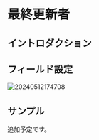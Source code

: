 # 最終更新者

<PluginInfo name="users"></PluginInfo>

## イントロダクション

## フィールド設定

![20240512174708](https://static-docs.nocobase.com/20240512174708.png)

## サンプル

追加予定です。

